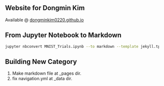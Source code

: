 ## Website for Dongmin Kim

Available @ [dongminkim0220.github.io](https://dongminkim0220.github.io/)



## From Jupyter Notebook to Markdown

```bash
jupyter nbconvert MNIST_Trials.ipynb --to markdown --template jekyll.tpl
```



## Building New Category

1. Make markdown file at _pages dir.
2. fix navigation.yml at _data dir.
